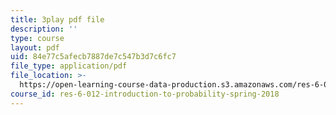 ```yaml
---
title: 3play pdf file
description: ''
type: course
layout: pdf
uid: 84e77c5afecb7887de7c547b3d7c6fc7
file_type: application/pdf
file_location: >-
  https://open-learning-course-data-production.s3.amazonaws.com/res-6-012-introduction-to-probability-spring-2018/84e77c5afecb7887de7c547b3d7c6fc7_uQTFiXQR4PQ.pdf
course_id: res-6-012-introduction-to-probability-spring-2018
---
```

